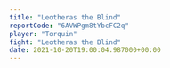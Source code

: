 ```yaml
---
title: "Leotheras the Blind"
reportCode: "6AVWPgm8tYbcFC2q"
player: "Torquin"
fight: "Leotheras the Blind"
date: 2021-10-20T19:00:04.987000+00:00
---
```

